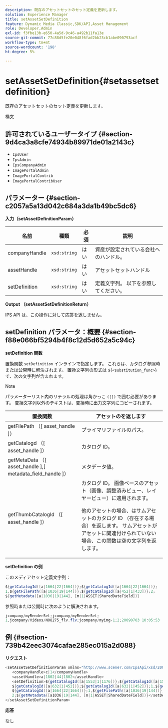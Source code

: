 ```yaml
---
description: 既存のアセットセットのセット定義を更新します。
solution: Experience Manager
title: setAssetSetDefinition
feature: Dynamic Media Classic,SDK/API,Asset Management
role: Developer,Admin
exl-id: f3fbe13b-e650-4a5d-9c46-a492b11fa13e
source-git-commit: 77c88d5fe20e048f6fad2bb23cb1abe090793acf
workflow-type: tm+mt
source-wordcount: '198'
ht-degree: 5%

---
```


# setAssetSetDefinition{#setassetsetdefinition}

既存のアセットセットのセット定義を更新します。

構文

## 許可されているユーザータイプ {#section-9d4ca3a8cfe74934b89971de01a2143c}

* `IpsUser`
* `IpsAdmin`
* `IpsCompanyAdmin`
* `ImagePortalAdmin`
* `ImagePortalContrib`
* `ImagePortalContribUser`

## パラメーター {#section-c2057a5a13d042c684a3da1b49bc5dc6}

**入力（setAssetDefinitionParam）**

| 名前 | 種類 | 必須 | 説明 |
|---|---|---|---|
| companyHandle | `xsd:string` | はい | 資産が設定されている会社へのハンドル。 |
| assetHandle | `xsd:string` | はい | アセットセットハンドル |
| setDefinition | `xsd:string` | はい | 定義文字列。 以下を参照してください。 |

**Output （setAssetSetDefinitionReturn）**

IPS API は、この操作に対して応答を返しません。

## setDefinition パラメータ：概要 {#section-f88e066bf5294b4f8c12d5d652a5c94c}

**setDefinition 関数**

置換関数 `setDefinition` インラインで指定します。 これらは、カタログ参照時または公開時に解決されます。 置換文字列の形式は `${<substitution_func>}` で、次の文字列が含まれます。

>[!NOTE]
>
>パラメーターリスト内のリテラルの処理は角かっこ `([])` で囲む必要があります。 変換文字列以外のテキストは、変換時に出力文字列にコピーされます。

<table id="table_A93D2C273B694C289208AA926B2597CD"> 
 <thead> 
  <tr> 
   <th colname="col1" class="entry"> 置換関数 </th> 
   <th colname="col2" class="entry"> アセットのを返します </th> 
  </tr> 
 </thead>
 <tbody> 
  <tr> 
   <td colname="col1"> <span class="codeph"> getFilePath （[ <span class="varname"> asset_handle </span>]） </span> </td> 
   <td colname="col2"> プライマリファイルのパス。 </td> 
  </tr> 
  <tr> 
   <td colname="col1"> <span class="codeph"> getCatalogd （[ <span class="varname"> asset_handle </span>]） </span> </td> 
   <td colname="col2"> カタログ ID。 </td> 
  </tr> 
  <tr> 
   <td colname="col1"> <span class="codeph"> getMetaData （[ <span class="varname"> asset_handle </span>],[ <span class="varname"> metadata_field_handle </span>]） </span> </td> 
   <td colname="col2"> メタデータ値。 </td> 
  </tr> 
  <tr> 
   <td colname="col1"> <span class="codeph"> getThumbCatalogId （[ <span class="varname"> asset_handle </span>]） </span> </td> 
   <td colname="col2"> カタログ ID。 画像ベースのアセット（画像、調整済みビュー、レイヤービュー）に適用されます。 <p>他のアセットの場合、はサムアセットのカタログ ID （存在する場合）を返します。 サムアセットがアセットに関連付けられていない場合、この関数は空の文字列を返します。 </p> </td> 
  </tr> 
 </tbody> 
</table>

**setDefinition の例**

このメディアセット定義文字列：

```java
${getCatalogId([a|1664|22|1664])};${getCatalogId([a|1664|22|1664])}; 
1,${getFilePath([a|1036|19|144])};${getCatalogId([a|452|1|433])};2; 
${getMetadata([a|1036|19|144], [m|1|ASSET|SharedDateField])}
```

参照時または公開時に次のように解決されます。

```java
jcompany/myRenderSet;jcompany/myRenderSet; 
1,jcompany/Videos/N08275_flv.flv;jcompany/myimg-1;2;20090703 10:05:53
```

## 例 {#section-739b42eec3074cafae285ec015a2d088}

**リクエスト**

```java
<setAssetSetDefinitionParam xmlns="http://www.scene7.com/IpsApi/xsd/2009-07-31"> 
   <companyHandle>c|1</companyHandle> 
   <assetHandle>a|1802|44|1802</assetHandle> 
   <setDefinition>${getCatalogId([a|1553|1|1176])};${getCatalogId([a|1553|1|1176])};1;img1, 
   ${getCatalogId([a|632|1|452])};${getCatalogId([a|632|1|452])};1,${getCatalogId([a|1664|22|1664])}; 
   ${getCatalogId([a|1664|22|1664])};1,${getFilePath([a|1036|19|144])};${getCatalogId([ a|452|1|433])}; 
   2;${getMetadata([a1036|19|144], [m|1|ASSET|SharedDateField])}</setDefinition> 
</setAssetSetDefinitionParam>
```

**応答**

なし
